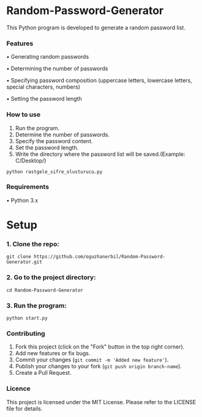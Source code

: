 # Random-Password-Generator
 
This Python program is developed to generate a random password list.
### Features
• Generating random passwords

• Determining the number of passwords

• Specifying password composition (uppercase letters, lowercase letters, special characters, numbers)

• Setting the password length
### How to use
1. Run the program.
2. Determine the number of passwords.
3. Specify the password content.
4. Set the password length.
5. Write the directory where the password list will be saved.(Example: C/Desktop/)
   
``` python rastgele_sifre_olusturucu.py ```
### Requirements
• Python 3.x
# Setup
### 1. Clone the repo:
```git clone https://github.com/oguzhanerbil/Random-Password-Generator.git```
### 2. Go to the project directory:
```cd Random-Password-Generator```
### 3. Run the program:
```python start.py```
### Contributing
1. Fork this project (click on the "Fork" button in the top right corner).
2. Add new features or fix bugs.
3. Commit your changes (`git commit -m 'Added new feature'`).
4. Publish your changes to your fork (`git push origin branch-name`).
5. Create a Pull Request.
### Licence
This project is licensed under the MIT License. Please refer to the LICENSE file for details.

